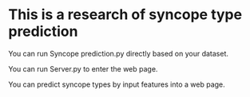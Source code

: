 # This is a research of syncope type prediction

You can run Syncope prediction.py directly based on your dataset.

You can run Server.py to enter the web page.

You can predict syncope types by input features into a web page.
